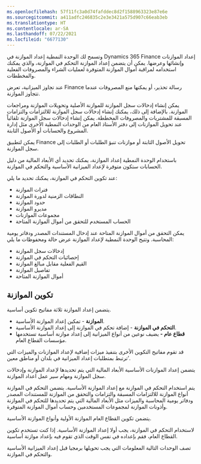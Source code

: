 ```yaml
---
ms.openlocfilehash: 57f11fc3a0d74fafddec8d2f1588963323e87e6e
ms.sourcegitcommit: a411adfc246835c2e3e3421a575d907c66eab3eb
ms.translationtype: HT
ms.contentlocale: ar-SA
ms.lasthandoff: 07/22/2021
ms.locfileid: "6677130"
---
```


وتسمح لك الوحدة النمطية إعداد الموازنة في Dynamics 365 Finance إعداد الموازنات وإنشائها وعرضها. يمكن أن يتضمن إعداد الموازنة التحكم في الموازنة، والذي يمكنك استخدامه لمراقبة أموال الموازنة المتوفرة لعمليات الشراء والمصروفات الفعلية والمخططات.

عند تجاوز الميزانية، تعرض Finance رسالة تحذير، أو يمكنها منع المصروفات عندما تتجاوز الموازنة.

يمكن إنشاء إدخالات سجل الموازنة للموازنة الأصلية وتحويلات الموازنة ومراجعات الموازنة. بالإضافة إلى ذلك، يمكنك إنشاء إدخالات سجل الموازنة للالتزامات والتزامات المسبقة للمشتريات والمصروفات المخططة. يمكن إنشاء إدخالات سجل الموازنة تلقائياً عند تحويل الموازنات إلى دفتر الأستاذ العام من الوحدات النمطية الأخرى مثل إدارة المشروع والحسابات أو الأصول الثابتة.

يمكن لتطبيق Finance تحويل الأصول الثابتة أو موازنات تنبؤ الطلبات أو الطلبات إلى سجل الموازنة.

باستخدام الوحدة النمطية إعداد الموازنة، يمكنك تحديد أي الأبعاد المالية من دليل الحسابات ستكون متوفرة لإعداد الميزانية الأساسية والتحكم في الموازنة.

عند تكوين التحكم في الموازنة، يمكنك تحديد ما يلي:

-   فترات الموازنة
-   النطاقات الزمنية لدورة الموازنة
-   حدود الموازنة
-   مديرو الموازنة
-   مجموعات الموازنات
-   الحساب المستخدم للتحقق من أموال الموازنة المتاحة

يمكن التحقق من أموال الموازنة المتاحة عند إدخال المستندات المصدر ودفاتر يومية المحاسبة. وتتيح الوحدة النمطية لإعداد الموازنة عرض حالة ومحفوظات ما يلي:

-   إدخالات سجل الموازنة
-   إحصائيات التحكم في الموازنة
-   القيم الفعلية مقابل مبالغ الموازنة
-   تفاصيل الموازنة
-   أموال الموازنة المتاحة


## <a name="budgeting-configuration"></a>تكوين الموازنة

يتضمن إعداد الموازنة ثلاثة مفاتيح تكوين أساسية.

-   **الموازنة** - تمكين إعداد الموازنة الأساسية.
-   **التحكم في الموازنة** - إضافة تحكم في الموازنة إلى إعداد الموازنة الأساسية.
-   **قطاع عام -** يضيف نوعين من أنواع الميزانية إلى إعداد موازنة أساسية تستخدمها مؤسسات القطاع العام.

قد تقوم مفاتيح التكوين الأخرى بتنفيذ ميزات إضافية لإعداد الموازنات والميزات التي ترتبط بمتطلبات إعداد الميزانية في بلدان أو مناطق معين’.

يتضمن إعداد الموازنات الأساسية الأبعاد المالية التي يتم تحديدها لإعداد الموازنة وإدخالات سجل الموازنة ومهام سير عمل اعداد الموازنة.

يتم استخدام التحكم في الموازنة مع إعداد الموازنة الأساسية. يتضمن التحكم في الموازنة أنواع الموازنة للالتزامات المسبقة والتزامات والتحقق من الموازنة للمستندات المصدر ودفاتر يومية المحاسبة والميزات مثل الأبعاد المالية التي يتم تحديدها للتحكم في الموازنة وأذونات الموازنة لمجموعات المستخدمين وحساب أموال الموازنة المتوفرة.

يتضمن تكوين القطاع العام الموازنة الأولية وأنواع الموازنة الأساسية.

لاستخدام التحكم في الموازنة، يجب أولا إعداد الموازنة الأساسية. إذا كنت تستخدم تكوين القطاع العام، فقم بإعداده في نفس الوقت الذي تقوم فيه بإعداد موازنة أساسية.

تصف الوحدات التالية المعلومات التي يجب تحويلها برمجيا قبل إعداد الميزانية الأساسية والتحكم في الموازنة.
